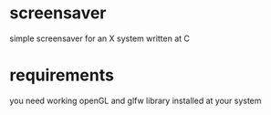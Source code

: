 # screensaver
simple screensaver for an X system written at C
# requirements

you  need working openGL and glfw library installed at your system
